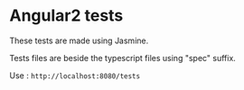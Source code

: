 # Angular2 tests

<p>These tests are made using Jasmine.</p>
<p>Tests files are beside the typescript files using "spec" suffix.</p>
<p>Use : <code>http://localhost:8080/tests</code></p>